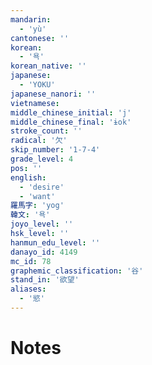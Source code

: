```yaml
---
mandarin:
  - 'yù'
cantonese: ''
korean:
  - '욕'
korean_native: ''
japanese:
  - 'YOKU'
japanese_nanori: ''
vietnamese:
middle_chinese_initial: 'j'
middle_chinese_final: 'ɨok'
stroke_count: ''
radical: '欠'
skip_number: '1-7-4'
grade_level: 4
pos: ''
english:
  - 'desire'
  - 'want'
羅馬字: 'yog'
韓文: '욕'
joyo_level: ''
hsk_level: ''
hanmun_edu_level: ''
danayo_id: 4149
mc_id: 78
graphemic_classification: '谷'
stand_in: '欲望'
aliases:
  - '慾'
---
```


# Notes
